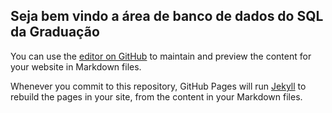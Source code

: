 ## Seja bem vindo a área de banco de dados do SQL da Graduação

You can use the [editor on GitHub](https://github.com/sqldagraduacao/bancodedados/edit/gh-pages/index.md) to maintain and preview the content for your website in Markdown files.

Whenever you commit to this repository, GitHub Pages will run [Jekyll](https://jekyllrb.com/) to rebuild the pages in your site, from the content in your Markdown files.
